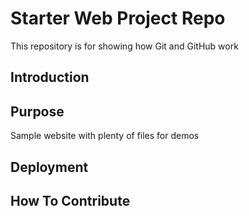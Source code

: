 
# Starter Web Project Repo

This repository is for showing how Git and GitHub work
## Introduction
## Purpose

Sample website with plenty of files for demos

## Deployment

## How To Contribute